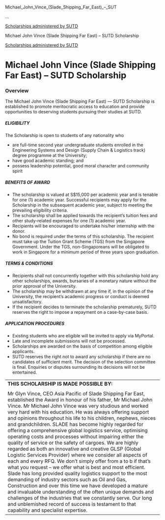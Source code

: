 Michael_John_Vince_(Slade_Shipping_Far_East)_–_SUT



…

 [Scholarships administered by SUTD](/admissions/undergraduate/scholarship/sutd-administered) 

Michael John Vince (Slade Shipping Far East) – SUTD Scholarship

[Scholarships administered by SUTD](https://www.sutd.edu.sg/admissions/undergraduate/scholarship/sutd-administered)

Michael John Vince (Slade Shipping Far East) – SUTD Scholarship
===============================================================

### Overview



The Michael John Vince (Slade Shipping Far East) — SUTD Scholarship is established to promote meritocratic access to education and provide opportunities to deserving students pursuing their studies at SUTD.



##### **ELIGIBILITY**



The Scholarship is open to students of any nationality who



* are full-time second year undergraduate students enrolled in the Engineering Systems and Design (Supply Chain & Logistics track) degree programme at the University;
* have good academic standing; and
* possess leadership potential, good moral character and community spirit


##### **BENEFITS OF AWARD**



* The scholarship is valued at S$15,000 per academic year and is tenable for one (1) academic year. Successful recipients may apply for the Scholarship in the subsequent academic year, subject to meeting the prevailing eligibility criteria.
* The scholarship shall be applied towards the recipient’s tuition fees and other study-related expenses for one (1) academic year.
* Recipients will be encouraged to undertake his/her internship with the donor.
* No bond is required under the terms of this scholarship. The recipient must take up the Tuition Grant Scheme (TGS) from the Singapore Government. Under the TGS, non-Singaporeans will be obligated to work in Singapore for a minimum period of three years upon graduation.


##### **TERMS & CONDITIONS**



* Recipients shall not concurrently together with this scholarship hold any other scholarships, awards, bursaries of a monetary nature without the prior approval of the University.
* The scholarship may be withdrawn at any time if, in the opinion of the University, the recipient’s academic progress or conduct is deemed unsatisfactory.
* If the recipient decides to terminate the scholarship prematurely, SUTD reserves the right to impose a repayment on a case-by-case basis.


##### **APPLICATION PROCEDURES**



* Existing students who are eligible will be invited to apply via MyPortal.
* Late and incomplete submissions will not be processed.
* Scholarships are awarded on the basis of competition among eligible applicants.
* SUTD reserves the right not to award any scholarship if there are no candidates of sufficient merit. The decision of the selection committee is final. Enquiries or disputes surrounding its decisions will not be entertained.


|  |
| --- |
| **THIS SCHOLARSHIP IS MADE POSSIBLE BY:** |
|  |
| Mr Glyn Vince, CEO Asia Pacific of Slade Shipping Far East, established the Award in honour of his father, Mr Michael John Vince. Mr Michael John Vince was very studious and worked very hard with his education. He was always offering support and opinions throughout his life to his children, nephews, nieces and grandchildren.   SLADE has become highly regarded for offering a comprehensive global logistics service, optimising operating costs and processes without impairing either the quality of service or the safety of cargoes. We are highly regarded as both an innovative and creative GLSP (Global Logistic Services Provider) where we consider all aspects of each and every RFQ. We don’t simply offer from a to b if that’s what you request – we offer what is best and most efficient. Slade has long provided quality logistics support to the most demanding of industry sectors such as Oil and Gas, Construction and over this time we have developed a mature and invaluable understanding of the often unique demands and challenges of the industries that we constantly serve. Our long and unblemished record of success is testament to that capability and specialist expertise. |

